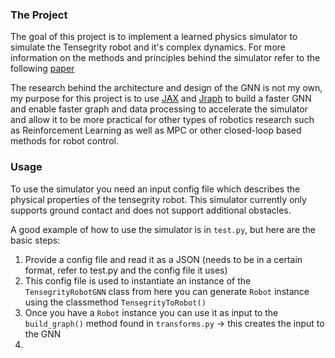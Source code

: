 ### The Project

The goal of this project is to implement a learned physics simulator to simulate the Tensegrity robot and it's complex dynamics. 
For more information on the methods and principles behind the simulator refer to the following [paper](https://arxiv.org/abs/2410.12216)

The research behind the architecture and design of the GNN is not my own, my purpose for this project is to use [JAX](https://github.com/jax-ml/jax) and [Jraph](https://github.com/google-deepmind/jraph)
to build a faster GNN and enable faster graph and data processing to accelerate the simulator and allow it to be more practical for other types of robotics research such as Reinforcement Learning as well as MPC or other closed-loop based methods for robot control.

### Usage

To use the simulator you need an input config file which describes the physical properties of the tensegrity robot. This simulator currently only supports ground contact
and does not support additional obstacles.

A good example of how to use the simulator is in `test.py`, but here are the basic steps:
1. Provide a config file and read it as a JSON (needs to be in a certain format, refer to test.py and the config file it uses)
2. This config file is used to instantiate an instance of the `TensegrityRobotGNN` class from here you can generate `Robot` instance using the classmethod `TensegrityToRobot()`
3. Once you have a `Robot` instance you can use it as input to the `build_graph()` method found in `transforms.py` -> this creates the input to the GNN
4. 